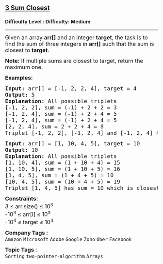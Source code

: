 <h2><a href="https://www.geeksforgeeks.org/problems/3-sum-closest/1">3 Sum Closest</a></h2><h3>Difficulty Level : Difficulty: Medium</h3><hr><div class="problems_problem_content__Xm_eO"><p><span style="font-size: 18px;">Given an array&nbsp;<strong>arr[]</strong>&nbsp;and an integer&nbsp;<strong>target</strong>, the task is to find the sum of three integers in&nbsp;<strong>arr[]</strong>&nbsp;such that the sum is closest to&nbsp;<strong>target</strong>.&nbsp;</span></p>
<p><strong><span style="font-size: 18px;">Note:</span></strong><span style="font-size: 18px;"> If multiple sums are closest to target, return the maximum one.</span></p>
<p><span style="font-size: 18px;"><strong>Examples:</strong></span></p>
<pre><span style="font-size: 18px;"><strong>Input: </strong>arr[] = [-1, 2, 2, 4], target = 4
<strong>Output:</strong> 5
<strong>Explanation:</strong> All possible triplets<br></span><span style="font-size: 18px;">[-1, 2, 2], sum = (-1) + 2 + 2 = 3
[-1, 2, 4], sum = (-1) + 2 + 4 = 5
[-1, 2, 4], sum = (-1) + 2 + 4 = 5
[2, 2, 4], sum = 2 + 2 + 4 = 8
Triplet [-1, 2, 2], [-1, 2, 4] and [-1, 2, 4] have sum closest to target, so return the maximum one, that is 5.</span></pre>
<pre><span style="font-size: 18px;"><strong>Input: </strong>arr[] = [1, 10, 4, 5], target = 10
<strong>Output:</strong> 10
<strong>Explanation:</strong> All possible triplets<br></span><span style="font-size: 18px;">[1, 10, 4], sum = (1 + 10 + 4) = 15<br></span><span style="font-size: 18px;">[1, 10, 5], sum = (1 + 10 + 5) = 16<br></span><span style="font-size: 18px;">[1, 4, 5], sum = (1 + 4 + 5) = 10<br></span><span style="font-size: 18px;">[10, 4, 5], sum = (10 + 4 + 5) = 19&nbsp;<br></span><span style="font-size: 18px;">Triplet [1, 4, 5] has sum = 10 which is closest to target.</span></pre>
<p><span style="font-size: 18px;"><strong>Constraints:</strong><br>3 ≤ arr.size() ≤ 10<sup>3</sup><br>-10<sup>3</sup>&nbsp;≤ arr[i] ≤ 10<sup>3</sup><br>-10<sup>4</sup>&nbsp;≤ target ≤ 10<sup>4</sup></span></p></div><p><span style=font-size:18px><strong>Company Tags : </strong><br><code>Amazon</code>&nbsp;<code>Microsoft</code>&nbsp;<code>Adobe</code>&nbsp;<code>Google</code>&nbsp;<code>Zoho</code>&nbsp;<code>Uber</code>&nbsp;<code>Facebook</code>&nbsp;<br><p><span style=font-size:18px><strong>Topic Tags : </strong><br><code>Sorting</code>&nbsp;<code>two-pointer-algorithm</code>&nbsp;<code>Arrays</code>&nbsp;